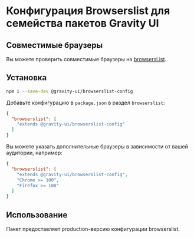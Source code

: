 # Конфигурация Browserslist для семейства пакетов Gravity UI

## Совместимые браузеры

Вы можете проверить совместимые браузеры на [browsersl.ist](https://browsersl.ist/#q=last%202%20major%20versions%20and%20last%202%20years%20and%20fully%20supports%20es6%20and%20%3E%200.05%25%0Anot%20dead%0Anot%20op_mini%20all%0Anot%20and_qq%20%3E%200%0Anot%20and_uc%20%3E%200%0AFirefox%20ESR%0AChrome%20%3E%200%20and%20last%202%20years%20and%20%3E%200.05%25%0ASafari%20%3E%200%20and%20last%202%20years%20and%20%3E%200.05%25%0AFirefox%20%3E%200%20and%20last%202%20years%20and%20%3E%200.01%25).

## Установка

```bash
npm i --save-dev @gravity-ui/browserslist-config
```

Добавьте конфигурацию в `package.json` в раздел `browserslist`:

```json
{
  "browserslist": [
    "extends @gravity-ui/browserslist-config"
  ]
}
```

Вы можете указать дополнительные браузеры в зависимости от вашей аудитории, например:
```json
{
  "browserslist": [
    "extends @gravity-ui/browserslist-config",
    "Chrome >= 100",
    "Firefox >= 100"
  ]
}
```

## Использование

Пакет предоставляет production-версию конфигурации browserslist.